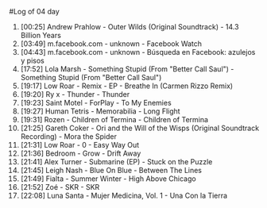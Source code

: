 #Log of 04 day

1. [00:25] Andrew Prahlow - Outer Wilds (Original Soundtrack) - 14.3 Billion Years
1. [03:49] m.facebook.com - unknown - Facebook Watch
1. [04:43] m.facebook.com - unknown - Búsqueda en Facebook: azulejos y pisos
1. [17:52] Lola Marsh - Something Stupid (From "Better Call Saul") - Something Stupid (From "Better Call Saul")
1. [19:17] Low Roar - Remix - EP - Breathe In (Carmen Rizzo Remix)
1. [19:20] Ry x - Thunder - Thunder
1. [19:23] Saint Motel - ForPlay - To My Enemies
1. [19:27] Human Tetris - Memorabilia - Long Flight
1. [19:31] Rozen - Children of Termina - Children of Termina
1. [21:25] Gareth Coker - Ori and the Will of the Wisps (Original Soundtrack Recording) - Mora the Spider
1. [21:31] Low Roar - 0 - Easy Way Out
1. [21:36] Bedroom - Grow - Drift Away
1. [21:41] Alex Turner - Submarine (EP) - Stuck on the Puzzle
1. [21:45] Leigh Nash - Blue On Blue - Between The Lines
1. [21:49] Fialta - Summer Winter - High Above Chicago
1. [21:52] Zoé - SKR - SKR
1. [22:08] Luna Santa - Mujer Medicina, Vol. 1 - Una Con la Tierra
